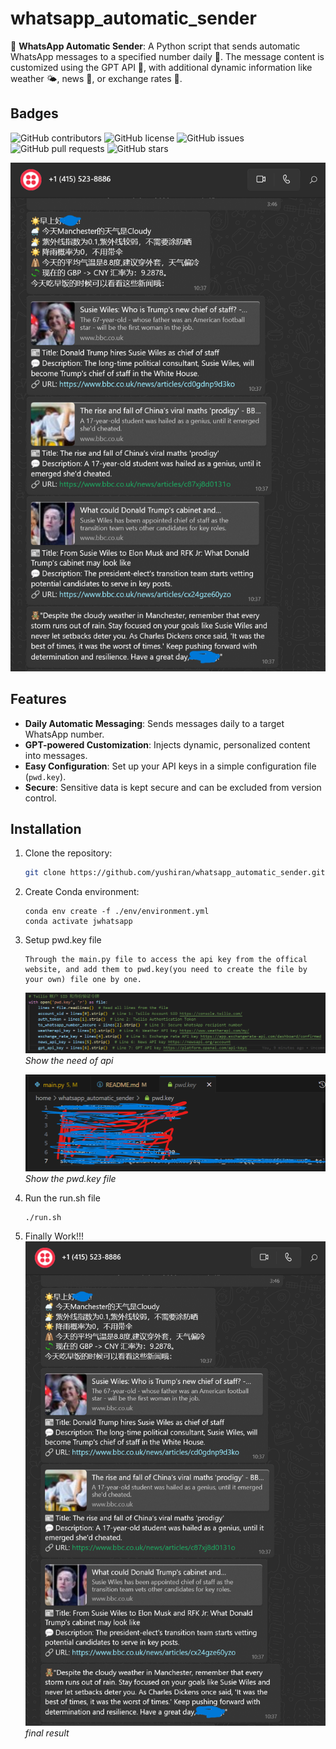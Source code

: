 # whatsapp_automatic_sender

🤖 **WhatsApp Automatic Sender**: A Python script that sends automatic WhatsApp messages to a specified number daily 📱. The message content is customized using the GPT API 🤯, with additional dynamic information like weather 🌤️, news 📰, or exchange rates 💱.

## Badges

![GitHub contributors](https://img.shields.io/github/contributors/yushiran/whatsapp_automatic_sender)
![GitHub license](https://img.shields.io/github/license/yushiran/whatsapp_automatic_sender)
![GitHub issues](https://img.shields.io/github/issues/yushiran/whatsapp_automatic_sender)
![GitHub pull requests](https://img.shields.io/github/issues-pr/yushiran/whatsapp_automatic_sender)
![GitHub stars](https://img.shields.io/github/stars/yushiran/whatsapp_automatic_sender?style=social)
<!-- ![GitHub forks](https://img.shields.io/github/forks/yushiran/whatsapp_automatic_sender?style=social) -->

![alt text](img/result.png)

## Features

- **Daily Automatic Messaging**: Sends messages daily to a target WhatsApp number.
- **GPT-powered Customization**: Injects dynamic, personalized content into messages.
- **Easy Configuration**: Set up your API keys in a simple configuration file (`pwd.key`).
- **Secure**: Sensitive data is kept secure and can be excluded from version control.

## Installation

1. Clone the repository:
   ```bash
   git clone https://github.com/yushiran/whatsapp_automatic_sender.git
   ```
2. Create Conda environment:
    ```
    conda env create -f ./env/environment.yml
    conda activate jwhatsapp
    ```
3. Setup pwd.key file
    ```
    Through the main.py file to access the api key from the offical website, and add them to pwd.key(you need to create the file by your own) file one by one.
    ```
    ![Show the need of api](img/pwd_api_need.png)
    *Show the need of api*

    ![Show the pwd.key file](img/pwdkey.png)
    *Show the pwd.key file*
4. Run the run.sh file
    ```
    ./run.sh
    ```
5. Finally Work!!!
    ![Result image](img/result.png)
    *final result*